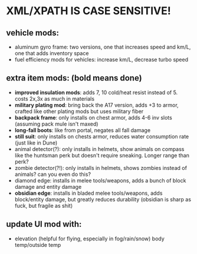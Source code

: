 # XML/XPATH IS CASE SENSITIVE!

## vehicle mods:
- aluminum gyro frame: two versions, one that increases speed and km/L, one that adds inventory space
- fuel efficiency mods for vehicles: increase km/L, decrease turbo speed

## extra item mods: (bold means done)
- **improved insulation mods**: adds 7, 10 cold/heat resist instead of 5. costs 2x,3x as much in materials
- **military plating mod**: bring back the A17 version, adds +3 to armor, crafted like other plating mods but uses military fiber
- **backpack frame**: only installs on chest armor, adds 4-6 inv slots (assuming pack mule isn't maxed)
- **long-fall boots**: like from portal, negates all fall damage
- **still suit**: only installs on chests armor, reduces water consumption rate (just like in Dune)
- animal detector(?): only installs in helmets, show animals on compass like the huntsman perk but doesn't require sneaking. Longer range than perk?
- zombie detector(?!): only installs in helmets, shows zombies instead of animals? can you even do this?
- diamond edge: installs in melee tools/weapons, adds a bunch of block damage and entity damage
- **obsidian edge**: installs in bladed melee tools/weapons, adds block/entity damage, but greatly reduces durability (obsidian is sharp as fuck, but fragile as shit)

## update UI mod with:
- elevation (helpful for flying, especially in fog/rain/snow)
body temp/outside temp

